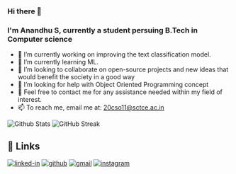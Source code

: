 ### Hi there 👋
### I'm Anandhu S, currently a student persuing B.Tech in Computer science

<!--
**anandhu-eng/anandhu-eng** is a ✨ _special_ ✨ repository because its `README.md` (this file) appears on your GitHub profile.-->


- 🔭 I’m currently working on improving the text classification model.
- 🌱 I’m currently learning ML.
- 👯 I’m looking to collaborate on open-source projects and new ideas that would benefit the society in a good way
- 🤔 I’m looking for help with Object Oriented Programming concept
- 💬 Feel free to contact me for any assistance needed within my field of interest.
- 📫 To reach me, email me at: 20cso11@sctce.ac.in
<!--
- 😄 Pronouns: ...
- ⚡ Fun fact: ...
-->

![Github Stats](https://github-readme-stats.vercel.app/api?username=anandhu-eng&count_private=true&show_icons=true&theme=chartreuse-dark)
![GitHub Streak](https://streak-stats.demolab.com/?user=anandhu-eng&theme=dark)
## 🔗 Links
[![linked-in](https://img.shields.io/badge/Linked_In-0077B5?style=for-the-badge&logo=LinkedIn&logoColor=white)](https://www.linkedin.com/in/anandhu-s-2337661b7/)
[![github](https://img.shields.io/badge/GitHub-000000?style=for-the-badge&logo=GitHub&logoColor=white)](https://github.com/anandhu-eng)
[![gmail](https://img.shields.io/badge/Gmail-D14836?style=for-the-badge&logo=Gmail&logoColor=white)](mailto:https://github.com/anandhu-eng)
[![instagram](https://img.shields.io/badge/Instagram-E4405F?style=for-the-badge&logo=instagram&logoColor=white)](https://www.instagram.com/a_na_nd_hu_s/)
